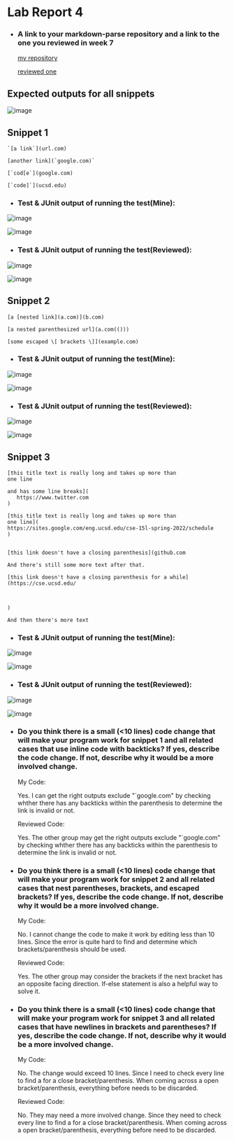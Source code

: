 # Lab Report 4

* ### A link to your markdown-parse repository and a link to the one you reviewed in week 7
  [my repository](https://github.com/Eunggseo/markdown-parsenew/tree/main/markdown-parserWenyu)

  [reviewed one]( https://github.com/HantianLin/markdown-parser)
## Expected outputs for all snippets

![image](expectedoutputs.png)


## **Snippet 1**
```
`[a link`](url.com)

[another link](`google.com)`

[`cod[e`](google.com)

[`code]`](ucsd.edu)
```
* ### Test & JUnit output of running the test(Mine):
![image](snippet1mtest.png)

![image](snippet1d.png)


* ### Test & JUnit output of running the test(Reviewed):
![image](snippet1test.png)

![image](snippet1res.png)








 ## Snippet 2
 ```
 [a [nested link](a.com)](b.com)

[a nested parenthesized url](a.com(()))

[some escaped \[ brackets \]](example.com)
```
* ### Test & JUnit output of running the test(Mine):
![image](snippet2mtest.png)

![image](snippet2d.png)

* ### Test & JUnit output of running the test(Reviewed):
![image](snippet2test.png)

![image](snippet2res.png)



 ## Snippet 3
 ```
 [this title text is really long and takes up more than 
one line

and has some line breaks](
    https://www.twitter.com
)

[this title text is really long and takes up more than 
one line](
https://sites.google.com/eng.ucsd.edu/cse-15l-spring-2022/schedule
)


[this link doesn't have a closing parenthesis](github.com

And there's still some more text after that.

[this link doesn't have a closing parenthesis for a while](https://cse.ucsd.edu/



)

And then there's more text
```
* ### Test & JUnit output of running the test(Mine):
![image](snippet3mtest.png)

![image](snippet3d.png)

* ### Test & JUnit output of running the test(Reviewed):
![image](snippet3test.png)

![image](snippet3res.png)


* ### Do you think there is a small (<10 lines) code change that will make your program work for **snippet 1** and all related cases that use inline code with backticks? If yes, describe the code change. If not, describe why it would be a more involved change.
  My Code:

  Yes. I can get the right outputs exclude "`google.com" by checking whther there has any backticks within the parenthesis to determine the link is invalid or not. 

  Reviewed Code:

  Yes. The other group may get the right outputs exclude "`google.com" by checking whther there has any backticks within the parenthesis to determine the link is invalid or not. 



* ### Do you think there is a small (<10 lines) code change that will make your program work for **snippet 2** and all related cases that nest parentheses, brackets, and escaped brackets? If yes, describe the code change. If not, describe why it would be a more involved change.
   My Code:

   No. I cannot change the code to make it work by editing less than 10 lines. Since the error is quite hard to find and determine which brackets/parenthesis should be used.

  Reviewed Code:

  Yes. The other group may consider the brackets if the next bracket has an opposite facing direction. If-else statement is also a helpful way to solve it. 



* ### Do you think there is a small (<10 lines) code change that will make your program work for **snippet 3** and all related cases that have newlines in brackets and parentheses? If yes, describe the code change. If not, describe why it would be a more involved change.

   My Code:

   No. The change would exceed 10 lines. Since I need to check every line to find a for a close bracket/parenthesis. When coming across a open bracket/parenthesis, everything before needs to be discarded. 

  Reviewed Code:

  No. They may need a more involved change. Since they need to check every line to find a for a close bracket/parenthesis. When coming across a open bracket/parenthesis, everything before need to be discarded. 
